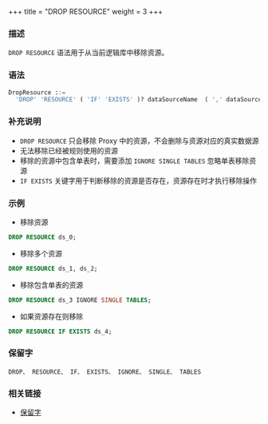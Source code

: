 +++
title = "DROP RESOURCE"
weight = 3
+++

### 描述

`DROP RESOURCE` 语法用于从当前逻辑库中移除资源。 

### 语法
```SQL
DropResource ::=
  'DROP' 'RESOURCE' ( 'IF' 'EXISTS' )? dataSourceName  ( ',' dataSourceName )* ( 'IGNORE' 'SINGLE' 'TABLES' )?
```

 ### 补充说明

- `DROP RESOURCE` 只会移除 Proxy 中的资源，不会删除与资源对应的真实数据源
- 无法移除已经被规则使用的资源
- 移除的资源中包含单表时，需要添加 `IGNORE SINGLE TABLES` 忽略单表移除资源
- `IF EXISTS` 关键字用于判断移除的资源是否存在，资源存在时才执行移除操作

 ### 示例
- 移除资源
```SQL
DROP RESOURCE ds_0;
```

- 移除多个资源
```SQL
DROP RESOURCE ds_1, ds_2;
```

- 移除包含单表的资源
```SQL
DROP RESOURCE ds_3 IGNORE SINGLE TABLES;
```

- 如果资源存在则移除
```SQL
DROP RESOURCE IF EXISTS ds_4;
```

### 保留字

    DROP、 RESOURCE、 IF、 EXISTS、 IGNORE、 SINGLE、 TABLES

 ### 相关链接
- [保留字](/cn/reference/distsql/syntax/reserved-word/)